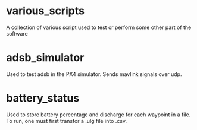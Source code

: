 # various_scripts
A collection of various script used to test or perform some other part of the software


# adsb_simulator

Used to test adsb in the PX4 simulator. Sends mavlink signals over udp.

# battery_status

Used to store battery percentage and discharge for each waypoint in a file. To run, one must first transfor a .ulg file into .csv.
